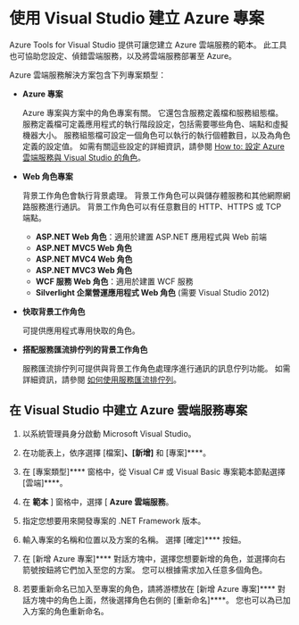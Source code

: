 <properties 
   pageTitle="使用 Visual Studio 建立 Azure 專案"
   description="使用 Visual Studio 建立 Azure 專案"
   services="visual-studio-online"
   documentationCenter="na"
   authors="TomArcher"
   manager="douge"
   editor="" />
<tags 
   ms.service="multiple"
   ms.devlang="multiple"
   ms.topic="article"
   ms.tgt_pltfrm="na"
   ms.workload="na"
   ms.date="08/24/2015"
   ms.author="tarcher" />


# 使用 Visual Studio 建立 Azure 專案

Azure Tools for Visual Studio 提供可讓您建立 Azure 雲端服務的範本。 此工具也可協助您設定、偵錯雲端服務，以及將雲端服務部署至 Azure。

Azure 雲端服務解決方案包含下列專案類型：

- **Azure 專案**

    Azure 專案與方案中的角色專案有關。 它還包含服務定義檔和服務組態檔。 服務定義檔可定義應用程式的執行階段設定，包括需要哪些角色、端點和虛擬機器大小。 服務組態檔可設定一個角色可以執行的執行個體數目，以及為角色定義的設定值。 如需有關這些設定的詳細資訊，請參閱 [How to: 設定 Azure 雲端服務與 Visual Studio 的角色](https://msdn.microsoft.com/library/azure/hh369931.aspx)。

- **Web 角色專案**

    背景工作角色會執行背景處理。 背景工作角色可以與儲存體服務和其他網際網路服務進行通訊。 背景工作角色可以有任意數目的 HTTP、HTTPS 或 TCP 端點。

    - **ASP.NET Web 角色**：適用於建置 ASP.NET 應用程式與 Web 前端
    - **ASP.NET MVC5 Web 角色**
    - **ASP.NET MVC4 Web 角色**
    - **ASP.NET MVC3 Web 角色**
    - **WCF 服務 Web 角色**：適用於建置 WCF 服務
    - **Silverlight 企業營運應用程式 Web 角色** (需要 Visual Studio 2012)

- **快取背景工作角色**

    可提供應用程式專用快取的角色。

- **搭配服務匯流排佇列的背景工作角色**

    服務匯流排佇列可提供與背景工作角色處理序進行通訊的訊息佇列功能。 如需詳細資訊，請參閱 [如何使用服務匯流排佇列](http://go.microsoft.com/fwlink/?LinkId=260560)。

## 在 Visual Studio 中建立 Azure 雲端服務專案

1. 以系統管理員身分啟動 Microsoft Visual Studio。

1. 在功能表上，依序選擇 [檔案]****、[新增]**** 和 [專案]****。

1. 在 [專案類型]**** 窗格中，從 Visual C# 或 Visual Basic 專案範本節點選擇 [雲端]****。

1. 在 **範本** ] 窗格中，選擇 [  **Azure 雲端服務**。

1. 指定您想要用來開發專案的 .NET Framework 版本。

1. 輸入專案的名稱和位置以及方案的名稱。 選擇 [確定]**** 按鈕。

1. 在 [新增 Azure 專案]**** 對話方塊中，選擇您想要新增的角色，並選擇向右箭號按鈕將它們加入至您的方案。 您可以根據需求加入任意多個角色。

1. 若要重新命名已加入至專案的角色，請將游標放在 [新增 Azure 專案]**** 對話方塊中的角色上面，然後選擇角色右側的 [重新命名]****。 您也可以為已加入方案的角色重新命名。







